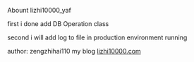 Abount lizhi10000_yaf


first 
	i done add DB Operation class
	
second 
	i will add log to file in production environment running



author: zengzhihai110 my blog <a href="http://lizhi10000.com">lizhi10000.com</a>

